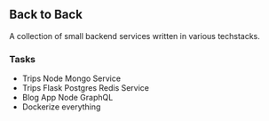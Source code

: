 ## Back to Back

A collection of small backend services written in various techstacks.

### Tasks

* Trips Node Mongo Service
* Trips Flask Postgres Redis Service
* Blog App Node GraphQL
* Dockerize everything

